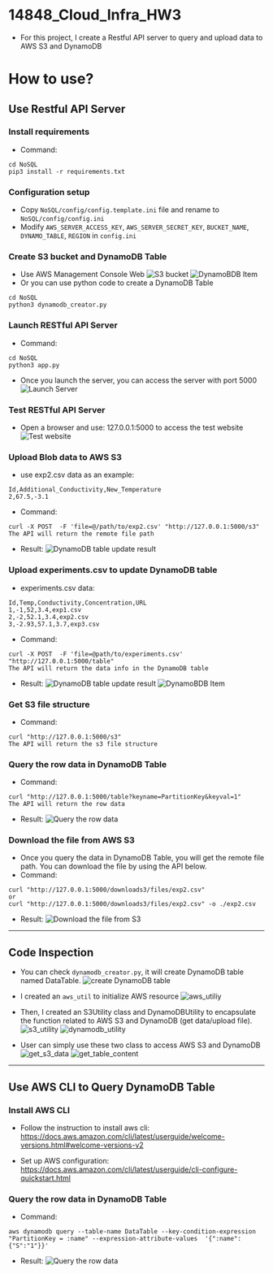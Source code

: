 # 14848_Cloud_Infra_HW3
- For this project, I create a Restful API server to query and upload data to AWS S3 and DynamoDB

# How to use?
## Use Restful API Server
### Install requirements
- Command:
```
cd NoSQL
pip3 install -r requirements.txt 
```

### Configuration setup
- Copy `NoSQL/config/config.template.ini` file and rename to `NoSQL/config/config.ini`
- Modify `AWS_SERVER_ACCESS_KEY`, `AWS_SERVER_SECRET_KEY`, `BUCKET_NAME`, `DYNAMO_TABLE`, `REGION` in `config.ini`

### Create S3 bucket and DynamoDB Table
- Use AWS Management Console Web
![S3 bucket](NoSQL/screenshot/s3_ui.png)
![DynamoBDB Item](NoSQL/screenshot/dynamodb_table_ui.png)
- Or you can use python code to create a DynamoDB Table
```
cd NoSQL
python3 dynamodb_creator.py
```

### Launch RESTful API Server
- Command:
```
cd NoSQL
python3 app.py
```
- Once you launch the server, you can access the server with port 5000
![Launch Server](NoSQL/screenshot/launch_server.png)

### Test RESTful API Server
- Open a browser and use: 127.0.0.1:5000 to access the test website
![Test website](NoSQL/screenshot/test_website.png)

### Upload Blob data to AWS S3
- use exp2.csv data as an example:
```
Id,Additional_Conductivity,New_Temperature
2,67.5,-3.1
```
- Command:
```
curl -X POST  -F 'file=@/path/to/exp2.csv' "http://127.0.0.1:5000/s3"
The API will return the remote file path
```
- Result:
![DynamoDB table update result](NoSQL/screenshot/upload_s3.png)

### Upload experiments.csv to update DynamoDB table
- experiments.csv data:
```
Id,Temp,Conductivity,Concentration,URL
1,-1,52,3.4,exp1.csv
2,-2,52.1,3.4,exp2.csv
3,-2.93,57.1,3.7,exp3.csv
```
- Command:
```
curl -X POST  -F 'file=@path/to/experiments.csv' "http://127.0.0.1:5000/table"
The API will return the data info in the DynamoDB table
```
- Result:
![DynamoDB table update result](NoSQL/screenshot/dynamodb_table.png)
![DynamoBDB Item](NoSQL/screenshot/dynamodb_item_ui.png)

### Get S3 file structure
- Command:
```
curl "http://127.0.0.1:5000/s3"
The API will return the s3 file structure
```

### Query the row data in DynamoDB Table
- Command:
```
curl "http://127.0.0.1:5000/table?keyname=PartitionKey&keyval=1"
The API will return the row data
```
- Result:
![Query the row data](NoSQL/screenshot/dynamodb_query.png)

### Download the file from AWS S3
- Once you query the data in DynamoDB Table, you will get the remote file path. You can download the file by using the API below.
- Command:
```
curl "http://127.0.0.1:5000/downloads3/files/exp2.csv"
or
curl "http://127.0.0.1:5000/downloads3/files/exp2.csv" -o ./exp2.csv
```
- Result:
![Download the file from S3](NoSQL/screenshot/download_s3_file.png)

-------

## Code Inspection
- You can check `dynamodb_creator.py`, it will create DynamoDB table named DataTable.
![create DynamoDB table](NoSQL/screenshot/create_dynamodb_table.png)

- I created an `aws_util` to initialize AWS resource
![aws_utiliy](NoSQL/screenshot/aws_utiliy.png)

- Then, I created an S3Utility class and DynamoDBUtility to encapsulate the function related to AWS S3 and DynamoDB (get data/upload file).
![s3_utility](NoSQL/screenshot/s3_utility.png)
![dynamodb_utility](NoSQL/screenshot/dynamodb_utility.png)

- User can simply use these two class to access AWS S3 and DynamoDB
![get_s3_data](NoSQL/screenshot/get_s3_data.png)
![get_table_content](NoSQL/screenshot/get_table_content.png)

-------

## Use AWS CLI to Query DynamoDB Table
### Install AWS CLI
- Follow the instruction to install aws cli:
https://docs.aws.amazon.com/cli/latest/userguide/welcome-versions.html#welcome-versions-v2

- Set up AWS configuration:
https://docs.aws.amazon.com/cli/latest/userguide/cli-configure-quickstart.html

### Query the row data in DynamoDB Table
- Command:
```
aws dynamodb query --table-name DataTable --key-condition-expression "PartitionKey = :name" --expression-attribute-values  '{":name":{"S":"1"}}'
```

- Result:
![Query the row data](NoSQL/screenshot/aws_cli_query_dynamodb.png)


